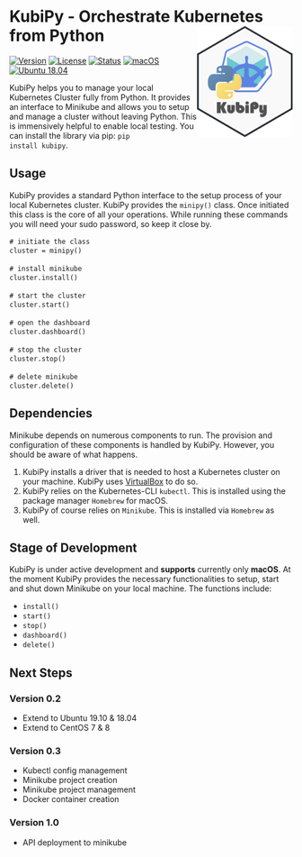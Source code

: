 # KubiPy - Orchestrate Kubernetes from Python <img src="docs/kubipy_sticker.png" width=170 align="right" />

[![Version](https://img.shields.io/pypi/v/kubipy.svg)](https://pypi.org/project/kubipy/)
[![License](https://img.shields.io/pypi/l/kubipy.svg)](https://raw.githubusercontent.com/LJstroemsdoerfer/kubipy/master/LICENSE)
[![Status](https://img.shields.io/badge/status-stable-green.svg?maxAge=3600)](https://pypi.org/project/kubipy/)
[![macOS](https://img.shields.io/badge/macOS-stable-green.svg?maxAge=3600)](https://pypi.org/project/kubipy/)
[![Ubuntu 18.04](https://img.shields.io/badge/Ubuntu%2018.04-in%20progress-grey.svg?maxAge=3600)](https://pypi.org/project/kubipy/)

KubiPy helps you to manage your local Kubernetes Cluster fully from Python. It provides an interface to Minikube and allows you to setup and manage a cluster without leaving Python. This is immensively helpful to enable local testing. You can install the library via pip: <code>pip install kubipy</code>.

## Usage

KubiPy provides a standard Python interface to the setup process of your local Kubernetes cluster. KubiPy provides the <code>minipy()</code> class. Once initiated this class is the core of all your operations. While running these commands you will need your sudo password, so keep it close by.

    # initiate the class 
    cluster = minipy()

    # install minikube
    cluster.install()

    # start the cluster
    cluster.start()

    # open the dashboard
    cluster.dashboard()

    # stop the cluster
    cluster.stop()

    # delete minikube
    cluster.delete()

## Dependencies

Minikube depends on numerous components to run. The provision and configuration of these components is handled by KubiPy. However, you should be aware of what happens. 

<ol>
    <li>KubiPy installs a driver that is needed to host a Kubernetes cluster on your machine. KubiPy uses <a href="https://www.virtualbox.org/">VirtualBox</a> to do so.</li>
    <li>KubiPy relies on the Kubernetes-CLI <code>kubectl</code>. This is installed using the package manager <code>Homebrew</code> for macOS.</li>
    <li>KubiPy of course relies on <code>Minikube</code>. This is installed via <code>Homebrew</code> as well.</li>
</ol>

## Stage of Development

KubiPy is under active development and <b>supports</b> currently only <b>macOS</b>. At the moment KubiPy provides the necessary functionalities to setup, start and shut down Minikube on your local machine. The functions include:

<ul>
    <li><code>install()</code></li>
    <li><code>start()</code></li>
    <li><code>stop()</code></li>
    <li><code>dashboard()</code></li>
    <li><code>delete()</code></li>
</ul>

## Next Steps

### Version 0.2
<ul>
    <li>Extend to Ubuntu 19.10 & 18.04</li>
    <li>Extend to CentOS 7 & 8</li>
</ul>

### Version 0.3
<ul>
    <li>Kubectl config management</li>
    <li>Minikube project creation</li>
    <li>Minikube project management</li>
    <li>Docker container creation</li>
</ul>

### Version 1.0
<ul>
    <li>API deployment to minikube</li>
</ul>